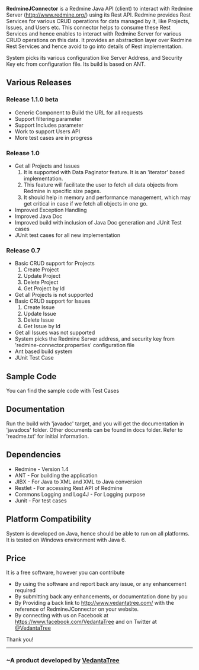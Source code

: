 **RedmineJConnector** is a Redmine Java API (client) to interact with Redmine Server (http://www.redmine.org/) using its Rest API. Redmine provides Rest Services for various CRUD operations for data managed by it, like Projects, Issues, and Users etc. This connector helps to consume these Rest Services and hence enables to interact with Redmine Server for various CRUD operations on this data. It provides an abstraction layer over Redmine Rest Services and hence avoid to go into details of Rest implementation.

System picks its various configuration like Server Address, and Security Key etc from configuration file. Its build is based on ANT.


## Various Releases ##

### Release 1.1.0 beta ###
  * Generic Component to Build the URL for all requests
  * Support filtering parameter
  * Support Includes parameter
  * Work to support Users API
  * More test cases are in progress

### Release 1.0 ###
  * Get all Projects and Issues
    1. It is supported with Data Paginator feature. It is an 'iterator' based implementation.
    1. This feature will facilitate the user to fetch all data objects from Redmine in specific size pages.
    1. It should help in memory and performance management, which may get critical in case if we fetch all objects in one go.
  * Improved Exception Handling
  * Improved Java Doc
  * Improved build with inclusion of Java Doc generation and JUnit Test cases
  * JUnit test cases for all new implementation

### Release 0.7 ###
  * Basic CRUD support for Projects
    1. Create Project
    1. Update Project
    1. Delete Project
    1. Get Project by Id
  * Get all Projects is not supported
  * Basic CRUD support for Issues
    1. Create Issue
    1. Update Issue
    1. Delete Issue
    1. Get Issue by Id
  * Get all Issues was not supported
  * System picks the Redmine Server address, and security key from 'redmine-connector.properties' configuration file
  * Ant based build system
  * JUnit Test Case

## Sample Code ##
You can find the sample code with Test Cases


## Documentation ##
Run the build with 'javadoc' target, and you will get the documentation in 'javadocs' folder. Other documents can be found in docs folder. Refer to 'readme.txt' for initial information.


## Dependencies ##
  * Redmine - Version 1.4
  * ANT - For building the application
  * JIBX - For Java to XML and XML to Java conversion
  * Restlet - For accessing Rest API of Redmine
  * Commons Logging and Log4J - For Logging purpose
  * Junit - For test cases


## Platform Compatibility ##
System is developed on Java, hence should be able to run on all platforms. It is tested on Windows environment with Java 6.


## Price ##
It is a free software, however you can contribute
  * By using the software and report back any issue, or any enhancement required
  * By submitting back any enhancements, or documentation done by you
  * By Providing a back link to  http://www.vedantatree.com/ with the reference of RedmineJConnector on your website.
  * By connecting with us on Facebook at https://www.facebook.com/VedantaTree and on Twitter at [@VedantaTree](https://twitter.com/VedantaTree)

Thank  you!


---

### ~A product developed by [VedantaTree](http://www.vedantatree.com) ###
